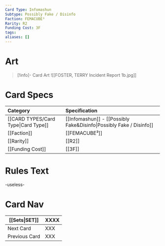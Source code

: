 ```yaml
---
Card Type: Infomashun
Subtype: Possibly Fake / Disinfo
Faction: FEMACUBE³
Rarity: R2
Funding Cost: 3F
tags: 
aliases: []
---
```

# Art

> [!info]- Card Art
> ![[FOSTER, TERRY Incident Report 1b.jpg]]

# Card Specs

| Category | Specification| 
| :--- | :--- |
| [[CARD TYPES/Card Type\|Card Type]] | [[Infomashun]] - [[Possibly Fake&Disinfo\|Possibly Fake / Disinfo]] |  
| [[Faction]] | [[FEMACUBE³]] | 
| [[Rarity]] | [[R2]] | 
| [[Funding Cost]] | [[3F]] |  

# Rules Text  

-useless-

# Card Nav

| [[Sets\|SET]]           | XXXX |
| ------------- | ------------------------------ |
| Next Card     | XXX |
| Previous Card | XXX |


